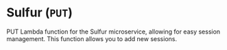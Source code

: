 # Sulfur (`PUT`)

PUT Lambda function for the Sulfur microservice, allowing for easy session management. This function allows you to add new sessions.
